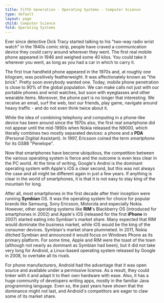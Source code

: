 ```yaml
---
title: Fifth Generation - Operating Systems - Computer Science
type: default
layout: page
child: Computer Science
fold: Operating Systems
---
```


Ever since detective Dick Tracy started talking to his "two-way radio wrist
watch" in the 1940s comic strip, people have craved a communication device they
could carry around wherever they went. The first real mobile phone appeared in
1946 and weighed some 40 kilos. You could take it wherever you went, as long as
you had a car in which to carry it.

The first true handheld phone appeared in the 1970s and, at roughly one
kilogram, was positively featherweight. It was affectionately known as "the
brick". Pretty soon everybody wanted one. Today, mobile phone penetration is
close to 90% of the global population. We can make calls not just with our
portable phones and wrist watches, but soon with eyeglasses and other wearable
items. Moreover, the phone part is no longer that interesting. We receive an
email, surf the web, text our friends, play game, navigate around heavy traffic
\- and do not even think twice about it.

While the idea of combining telephony and computing in a phone-like device has
been around since the 1970s also, the first real smartphone did not appear until
the mid-1990s when Nokia released the N9000, which literally combines two mostly
separated devices: a phone and a **PDA** (Personal Digitial Assistant). In 1997,
Ericsson coined the term _smartphone_ for its GS88 "Penelope".

Now that smartphones have become ubiquitous, the competition between the various
operating system is fierce and the outcome is even less clear in the PC world.
At the time of writing, Google's Androi is the dominant operating system with
Apple's iOS a clear second, but this was not always the case and all might be
different again in just a few years. If anything is clear in the world of
smartphones, it is that it is not easy to stay king of the mountain for long.

After all, most smartphones in the first decade after their inception were
running **Symbian** OS. It was the operating system for choice for popular
brands like Samsung, Sony Ericsson, Motorola and especially Nokia. However,
other operating systems like **RIM**'s Blackberry OS (introduced for smartphones
in 2002) and Apple's iOS (released for the first **iPhone** in 2007) started
eating into Symbian's market share. Many expected that RIM would dominate the
business market, while iOS would be the king of the consumer devices. Symbian's
market share plummeted. In 2011, Nokia ditched Symbian and announced it would
focus on Windows Phone as its primary platform. For some time, Apple and RIM
were the toast of the town (although not nearly as dominant as Symbian had
been), but it did not take very long for Android, a Linux-based operating system
released by Google in 2008, to overtake all its rivals.

For phone manufacturers, Android had the advantage that it was open source and
available under a permissive license. As a result, they could tinker with it and
adapt it to their own hardware with ease. Also, it has a huge community of
developers writing apps, mostly in the familiar Java programming language. Even
so, the past years have shown that the dominance might not last, and Android's
competitors are eager to claw some of its market share.
